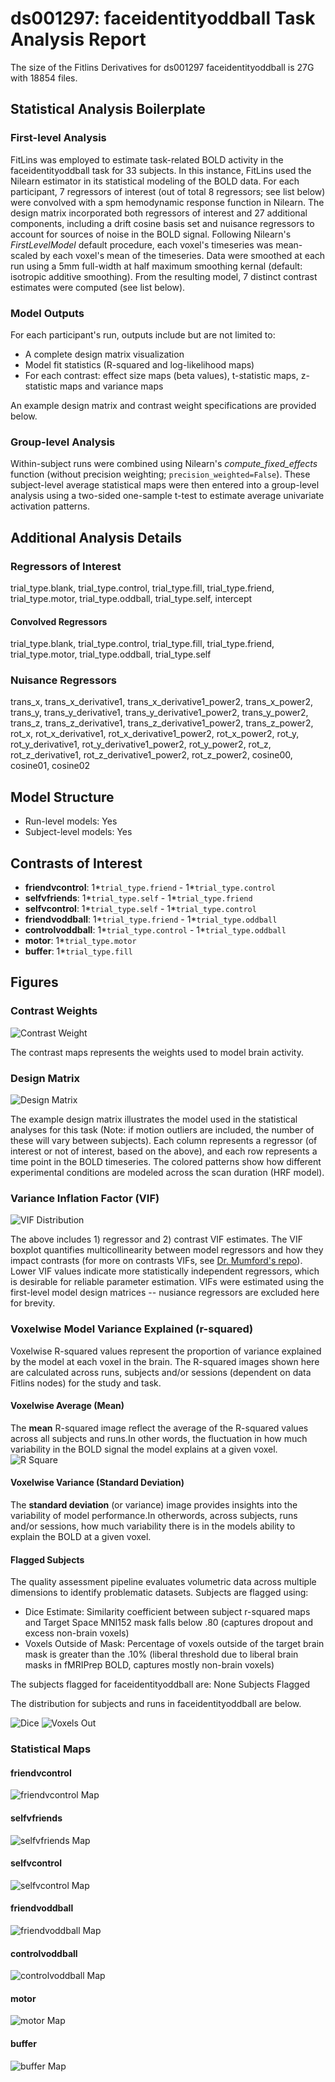 # ds001297: faceidentityoddball Task Analysis Report

The size of the Fitlins Derivatives for ds001297 faceidentityoddball is 27G with 18854 files.

## Statistical Analysis Boilerplate

### First-level Analysis
FitLins was employed to estimate task-related BOLD activity in the faceidentityoddball task for 33 subjects. In this instance, FitLins used the Nilearn estimator in its statistical modeling of the BOLD data. For each participant, 7 regressors of interest (out of total 8 regressors; see list below) were convolved with a spm hemodynamic response function in Nilearn. The design matrix incorporated both regressors of interest and 27 additional components, including a drift cosine basis set and nuisance regressors to account for sources of noise in the BOLD signal. Following Nilearn's *FirstLevelModel* default procedure, each voxel's timeseries was mean-scaled by each voxel's mean of the timeseries. Data were smoothed at each run using a 5mm full-width at half maximum smoothing kernal (default: isotropic additive smoothing). From the resulting model, 7 distinct contrast estimates were computed (see list below).

### Model Outputs
For each participant's run, outputs include but are not limited to:
- A complete design matrix visualization
- Model fit statistics (R-squared and log-likelihood maps)
- For each contrast: effect size maps (beta values), t-statistic maps, z-statistic maps and variance maps

An example design matrix and contrast weight specifications are provided below.

### Group-level Analysis
Within-subject runs were combined using Nilearn's *compute_fixed_effects* function (without precision weighting; `precision_weighted=False`). These subject-level average statistical maps were then entered into a group-level analysis using a two-sided one-sample t-test to estimate average univariate activation patterns.

## Additional Analysis Details 
### Regressors of Interest
trial_type.blank, trial_type.control, trial_type.fill, trial_type.friend, trial_type.motor, trial_type.oddball, trial_type.self, intercept
#### Convolved Regressors
trial_type.blank, trial_type.control, trial_type.fill, trial_type.friend, trial_type.motor, trial_type.oddball, trial_type.self
### Nuisance Regressors
trans_x, trans_x_derivative1, trans_x_derivative1_power2, trans_x_power2, trans_y, trans_y_derivative1, trans_y_derivative1_power2, trans_y_power2, trans_z, trans_z_derivative1, trans_z_derivative1_power2, trans_z_power2, rot_x, rot_x_derivative1, rot_x_derivative1_power2, rot_x_power2, rot_y, rot_y_derivative1, rot_y_derivative1_power2, rot_y_power2, rot_z, rot_z_derivative1, rot_z_derivative1_power2, rot_z_power2, cosine00, cosine01, cosine02
## Model Structure
- Run-level models: Yes
- Subject-level models: Yes

## Contrasts of Interest
- **friendvcontrol**: 1*`trial_type.friend` - 1*`trial_type.control`
- **selfvfriends**: 1*`trial_type.self` - 1*`trial_type.friend`
- **selfvcontrol**: 1*`trial_type.self` - 1*`trial_type.control`
- **friendvoddball**: 1*`trial_type.friend` - 1*`trial_type.oddball`
- **controlvoddball**: 1*`trial_type.control` - 1*`trial_type.oddball`
- **motor**: 1*`trial_type.motor`
- **buffer**: 1*`trial_type.fill`

## Figures

### Contrast Weights
![Contrast Weight](./files/ds001297_task-faceidentityoddball_contrast-matrix.svg)

The contrast maps represents the weights used to model brain activity.

### Design Matrix
![Design Matrix](./files/ds001297_task-faceidentityoddball_design-matrix.svg)

The example design matrix illustrates the model used in the statistical analyses for this task (Note: if motion outliers are included, the number of these will vary between subjects). Each column represents a regressor (of interest or not of interest, based on the above), and each row represents a time point in the BOLD timeseries. The colored patterns show how different experimental conditions are modeled across the scan duration (HRF model).

### Variance Inflation Factor (VIF)
![VIF Distribution](./files/ds001297_task-faceidentityoddball_vif-boxplot.png)

The above includes 1) regressor and 2) contrast VIF estimates. The VIF boxplot quantifies multicollinearity between model regressors and how they impact contrasts (for more on contrasts VIFs, see [Dr. Mumford's repo](https://github.com/jmumford/vif_contrasts)). Lower VIF values indicate more statistically independent regressors, which is desirable for reliable parameter estimation. VIFs were estimated using the first-level model design matrices -- nusiance regressors are excluded here for brevity.

### Voxelwise Model Variance Explained (r-squared)
Voxelwise R-squared values represent the proportion of variance explained by the model at each voxel in the brain. The R-squared images shown here are calculated across runs, subjects and/or sessions (dependent on data Fitlins nodes) for the study and task.

#### Voxelwise Average (Mean)
The **mean** R-squared image reflect the average of the R-squared values across all subjects and runs.In other words, the fluctuation in how much variability in the BOLD signal the model explains at a given voxel.
![R Square](./files/ds001297_task-faceidentityoddball_rsquare-mean.png)

#### Voxelwise Variance (Standard Deviation)
The **standard deviation** (or variance) image provides insights into the variability of model performance.In otherwords, across subjects, runs and/or sessions, how much variability there is in the models ability to explain the BOLD at a given voxel.

#### Flagged Subjects
The quality assessment pipeline evaluates volumetric data across multiple dimensions to identify problematic datasets. Subjects are flagged using: 

  - Dice Estimate: Similarity coefficient between subject r-squared maps and Target Space MNI152 mask falls below .80 (captures dropout and excess non-brain voxels) 
  - Voxels Outside of Mask: Percentage of voxels outside of the target brain mask is greater than the .10% (liberal threshold due to liberal brain masks in fMRIPrep BOLD, captures mostly non-brain voxels) 

The subjects flagged for faceidentityoddball are:
None Subjects Flagged

The distribution for subjects and runs in faceidentityoddball are below. 

![Dice](./files/ds001297_task-faceidentityoddball_hist-dicesimilarity.png)
![Voxels Out](./files/ds001297_task-faceidentityoddball_hist-voxoutmask.png)

### Statistical Maps

#### friendvcontrol
![friendvcontrol Map](./files/ds001297_task-faceidentityoddball_contrast-friendvcontrol_map.png)

#### selfvfriends
![selfvfriends Map](./files/ds001297_task-faceidentityoddball_contrast-selfvfriends_map.png)

#### selfvcontrol
![selfvcontrol Map](./files/ds001297_task-faceidentityoddball_contrast-selfvcontrol_map.png)

#### friendvoddball
![friendvoddball Map](./files/ds001297_task-faceidentityoddball_contrast-friendvoddball_map.png)

#### controlvoddball
![controlvoddball Map](./files/ds001297_task-faceidentityoddball_contrast-controlvoddball_map.png)

#### motor
![motor Map](./files/ds001297_task-faceidentityoddball_contrast-motor_map.png)

#### buffer
![buffer Map](./files/ds001297_task-faceidentityoddball_contrast-buffer_map.png)
